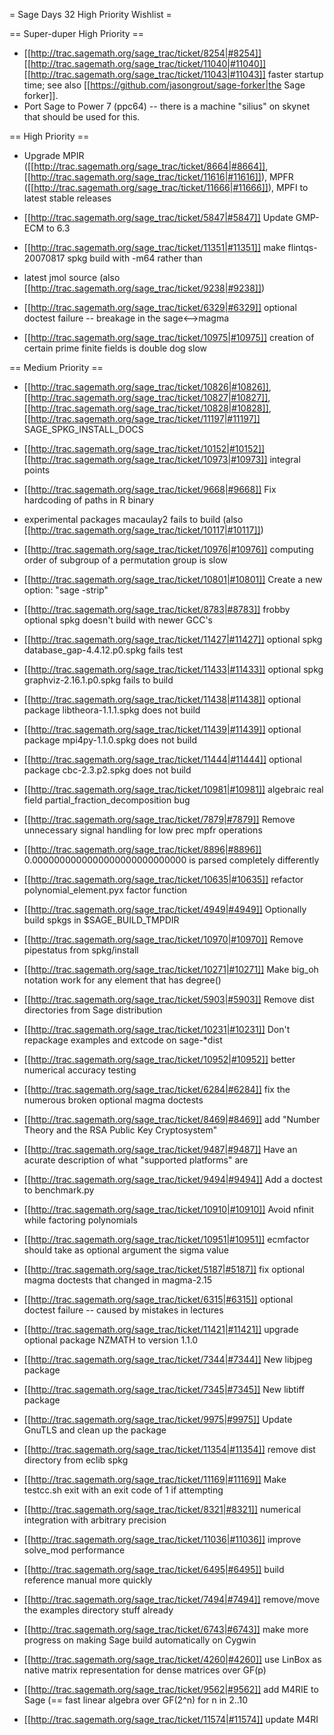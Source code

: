 = Sage Days 32 High Priority Wishlist =

== Super-duper High Priority ==
 * [[http://trac.sagemath.org/sage_trac/ticket/8254|#8254]] [[http://trac.sagemath.org/sage_trac/ticket/11040|#11040]] [[http://trac.sagemath.org/sage_trac/ticket/11043|#11043]] faster startup time;  see also [[https://github.com/jasongrout/sage-forker|the Sage forker]].
 * Port Sage to Power 7 (ppc64) -- there is a machine "silius" on skynet that should be used for this.


== High Priority ==

 * Upgrade MPIR ([[http://trac.sagemath.org/sage_trac/ticket/8664|#8664]], [[http://trac.sagemath.org/sage_trac/ticket/11616|#11616]]), MPFR ([[http://trac.sagemath.org/sage_trac/ticket/11666|#11666]]), MPFI to latest stable releases

 * [[http://trac.sagemath.org/sage_trac/ticket/5847|#5847]] Update GMP-ECM to 6.3

 * [[http://trac.sagemath.org/sage_trac/ticket/11351|#11351]] make flintqs-20070817 spkg build with -m64 rather than

 * latest jmol source (also [[http://trac.sagemath.org/sage_trac/ticket/9238|#9238]])

 * [[http://trac.sagemath.org/sage_trac/ticket/6329|#6329]] optional doctest failure -- breakage in the sage<-->magma  

 * [[http://trac.sagemath.org/sage_trac/ticket/10975|#10975]] creation of certain prime finite fields is double dog slow

== Medium Priority ==

 * [[http://trac.sagemath.org/sage_trac/ticket/10826|#10826]], [[http://trac.sagemath.org/sage_trac/ticket/10827|#10827]], [[http://trac.sagemath.org/sage_trac/ticket/10828|#10828]], [[http://trac.sagemath.org/sage_trac/ticket/11197|#11197]] SAGE_SPKG_INSTALL_DOCS

 * [[http://trac.sagemath.org/sage_trac/ticket/10152|#10152]] [[http://trac.sagemath.org/sage_trac/ticket/10973|#10973]] integral points
 * [[http://trac.sagemath.org/sage_trac/ticket/9668|#9668]] Fix hardcoding of paths in R binary

 * experimental packages macaulay2 fails to build (also [[http://trac.sagemath.org/sage_trac/ticket/10117|#10117]])

 * [[http://trac.sagemath.org/sage_trac/ticket/10976|#10976]] computing order of subgroup of a permutation group is slow
 * [[http://trac.sagemath.org/sage_trac/ticket/10801|#10801]] Create a new option: "sage -strip"
 * [[http://trac.sagemath.org/sage_trac/ticket/8783|#8783]] frobby optional spkg doesn't build with newer GCC's
 * [[http://trac.sagemath.org/sage_trac/ticket/11427|#11427]] optional spkg database_gap-4.4.12.p0.spkg fails test
 * [[http://trac.sagemath.org/sage_trac/ticket/11433|#11433]] optional spkg graphviz-2.16.1.p0.spkg fails to build
 * [[http://trac.sagemath.org/sage_trac/ticket/11438|#11438]] optional package libtheora-1.1.1.spkg does not build
 * [[http://trac.sagemath.org/sage_trac/ticket/11439|#11439]] optional package mpi4py-1.1.0.spkg does not build
 * [[http://trac.sagemath.org/sage_trac/ticket/11444|#11444]] optional package cbc-2.3.p2.spkg does not build
 * [[http://trac.sagemath.org/sage_trac/ticket/10981|#10981]] algebraic real field partial_fraction_decomposition bug
 * [[http://trac.sagemath.org/sage_trac/ticket/7879|#7879]] Remove unnecessary signal handling for low prec mpfr operations
 * [[http://trac.sagemath.org/sage_trac/ticket/8896|#8896]] 0.0000000000000000000000000000 is parsed completely differently
 * [[http://trac.sagemath.org/sage_trac/ticket/10635|#10635]] refactor polynomial_element.pyx factor function
 * [[http://trac.sagemath.org/sage_trac/ticket/4949|#4949]] Optionally build spkgs in $SAGE_BUILD_TMPDIR
 * [[http://trac.sagemath.org/sage_trac/ticket/10970|#10970]] Remove pipestatus from spkg/install
 * [[http://trac.sagemath.org/sage_trac/ticket/10271|#10271]] Make big_oh notation work for any element that has degree()
 * [[http://trac.sagemath.org/sage_trac/ticket/5903|#5903]] Remove dist directories from Sage distribution
 * [[http://trac.sagemath.org/sage_trac/ticket/10231|#10231]] Don't repackage examples and extcode on sage-*dist
 * [[http://trac.sagemath.org/sage_trac/ticket/10952|#10952]] better numerical accuracy testing
 * [[http://trac.sagemath.org/sage_trac/ticket/6284|#6284]] fix the numerous broken optional magma doctests
 * [[http://trac.sagemath.org/sage_trac/ticket/8469|#8469]] add "Number Theory and the RSA Public Key Cryptosystem"
 * [[http://trac.sagemath.org/sage_trac/ticket/9487|#9487]] Have an acurate description of what "supported platforms" are
 * [[http://trac.sagemath.org/sage_trac/ticket/9494|#9494]] Add a doctest to benchmark.py
 * [[http://trac.sagemath.org/sage_trac/ticket/10910|#10910]] Avoid nfinit while factoring polynomials
 * [[http://trac.sagemath.org/sage_trac/ticket/10951|#10951]] ecmfactor should take as optional argument the sigma value
 * [[http://trac.sagemath.org/sage_trac/ticket/5187|#5187]] fix optional magma doctests that changed in magma-2.15
 * [[http://trac.sagemath.org/sage_trac/ticket/6315|#6315]] optional doctest failure -- caused by mistakes in lectures
 * [[http://trac.sagemath.org/sage_trac/ticket/11421|#11421]] upgrade optional package NZMATH to version 1.1.0
 * [[http://trac.sagemath.org/sage_trac/ticket/7344|#7344]] New libjpeg package
 * [[http://trac.sagemath.org/sage_trac/ticket/7345|#7345]] New libtiff package
 * [[http://trac.sagemath.org/sage_trac/ticket/9975|#9975]] Update GnuTLS and clean up the package
 * [[http://trac.sagemath.org/sage_trac/ticket/11354|#11354]] remove dist directory from eclib spkg
 * [[http://trac.sagemath.org/sage_trac/ticket/11169|#11169]] Make testcc.sh exit with an exit code of 1 if attempting
 * [[http://trac.sagemath.org/sage_trac/ticket/8321|#8321]] numerical integration with arbitrary precision
 * [[http://trac.sagemath.org/sage_trac/ticket/11036|#11036]] improve solve_mod performance
 * [[http://trac.sagemath.org/sage_trac/ticket/6495|#6495]] build reference manual more quickly
 * [[http://trac.sagemath.org/sage_trac/ticket/7494|#7494]] remove/move the examples directory stuff already
 * [[http://trac.sagemath.org/sage_trac/ticket/6743|#6743]] make more progress on making Sage build automatically on Cygwin

 * [[http://trac.sagemath.org/sage_trac/ticket/4260|#4260]] use LinBox as native matrix representation for dense matrices over GF(p)
 * [[http://trac.sagemath.org/sage_trac/ticket/9562|#9562]] add M4RIE to Sage (== fast linear algebra over GF(2^n) for n in 2..10
 * [[http://trac.sagemath.org/sage_trac/ticket/11574|#11574]] update M4RI
